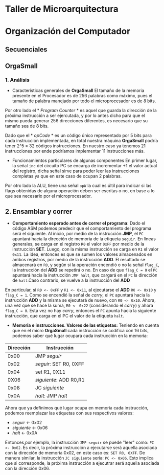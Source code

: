 # Taller de Microarquitectura
# Organización del Computador

## Secuenciales
## OrgaSmall
### 1. Análisis
- Características generales de **OrgaSmall**
El tamaño de la memoria presente en el Procesador es de 256 palabras como máximo, pues el tamaño de palabra manejado por todo el microprocesador es de 8 bits.

Por otro lado el * *Program Counter* * es aquel que guarda la dirección de la próxima instrucción a ser ejercutada, y por lo antes dicho para que el mismo pueda generar 256 direcciones diferentes, es necesario que su tamaño sea de 8 bits.

Dado que el * *opCode* * es un código único representado por 5 bits para cada instrucción implementada, en total nuestra máquina **OrgaSmall** podría tener 2^5 = 32 códigos instrucciones. En nuestro caso ya tenemos 21 instrucciones por ende podríamos implementar 11 instrucciones más.

- Funcionamientos particulares de algunas componentes
En primer lugar, la señal `inc` del circuito PC se encarga de incrementar +1 el valor actual del registro, dicha señal sirve para poder leer las instrucciones completas ya que en este caso de ocupan 2 palabras.

Por otro lado la ALU, tiene una señal `opW` la cual es últil para indicar si las flags obtenidas de alguna operación deben ser escritas o no, en base a lo que sea necesario por el microprocesador.

## 2. Ensamblar y correr
- **Comportamiento esperado antes de correr el programa**:
Dado el código ASM podemos predecir que el comportamiento del programa será el siguiente.
Al inicio, por medio de la instrucción **JMP**, el `PC` apuntará hacia la dirección de memoria de la etiqueta `seguir`. 
En líneas generales, se carga en el registro  `R0` el valor `0xFF` por medio de la instrucción **SET**.
Luego, con la misma instrucción se carga en `R1` el valor `0x11`. La idea, entonces es que se sumen los valores almacenados en ambos registros, por medio de la instrucción **ADD**. El resultado se almacenará en `R0`, y según si la operación encendió o no la señal `flag_C`, la instrucción del **ADD** se repetirá o no. En caso de que `flag_C = 0` el `PC` apuntará hacia la instrucción `JMP halt`, que cargará en el `PC` la dirección de `halt`.Caso contrario, se vuelve a la instrucción del **ADD** 

En particular, si `R0 <- 0xFF` y `R1 <- 0x11`, al ejecutarse el **ADD** `R0 <- 0x10` y `flag_C = 1`. Como se encendió la señal de *carry*, el `PC` apuntará hacia la instrucción **ADD** y la misma se ejecutará de nuevo, con `R0 <- 0x10`. Ahora, una vez que se hace la suma, `R0 <- 0x22` (considerando el *carry*) y ahora `flag_C = 0`. Esta vez no hay *carry*, entonces el `PC` apunta hacia la siguiente instrucción, que carga en el PC el valor de la etiqueta `halt`.

- **Memoria e instrucciones. Valores de las etiquetas:**
Teniendo en cuenta que en el micro **OrgaSmall** cada instrucción se codifica con 16 bits, podemos saber qué lugar ocupará cada instrucción en la memoria:

| **Dirección** |**Instrucción**          | 
| ------------- | ------------------------|
| 0x00          | JMP *seguir*            |
| 0x02          | *seguir*: SET R0, 0XFF  |
| 0x04          | set R1, 0X11            |
| 0X06          | *siguiente*: ADD R0,R1  |
| 0x08          | JC *siguiente*          |
| 0x0A          | *halt*: JMP *halt*      |


Ahora que ya definimos qué lugar ocupa en memoria cada instrucción, podemos reemplazar las etiquetas con sus respectivos valores:
 - *seguir* <- 0x02
 - *siguiente* <- 0x06
 - *halt* <- 0x0A

Entonces,por ejemplo, la instrucción `JMP seguir` se puede "leer" como: `PC <- 0x02`. Es decir, la próxima instrucción a ejecutarse será aquella asociada con la dirección de memoria 0x02, en este caso es: `SET R0, 0XFF`.
De manera similar, la instrucción `JC siguiente` sería: `PC <- 0x06`. Esto implica que si corresponde, la próxima instrucción a ejecutrar será aquella asociada con la dirección 0x06.
